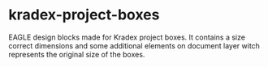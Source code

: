 # kradex-project-boxes
EAGLE design blocks made for Kradex project boxes. It contains a size correct dimensions and some additional elements on document layer witch represents the original size of the boxes.
